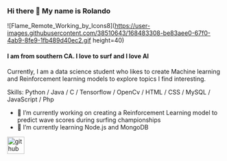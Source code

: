 ### Hi there 👋 My name is Rolando
![Flame_Remote_Working_by_Icons8](https://user-images.githubusercontent.com/38510643/168483308-be83aee0-67f0-4ab9-8fe9-1fb489d40ec2.gif height=40)
#### I am from southern CA. I love to surf and I love AI
Currently, I am a data science student who likes to create Machine learning and Reinforcement learning models to explore topics I find interesting.


Skills: Python / Java / C / Tensorflow / OpenCv / HTML / CSS / MySQL / JavaScript / Php

- 🔭 I’m currently working on creating a Reinforcement Learning model to predict wave scores during surfing championships 
- 🌱 I’m currently learning Node.js and MongoDB 


[<img src='https://cdn.jsdelivr.net/npm/simple-icons@3.0.1/icons/github.svg' alt='github' height=40>](https://github.com/RoloPineda)  




